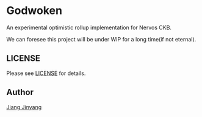 # Godwoken

An experimental optimistic rollup implementation for Nervos CKB.

We can foresee this project will be under WIP for a long time(if not eternal).

## LICENSE

Please see [LICENSE](https://github.com/jjyr/godwoken/blob/master/LICENSE.txt) for details.

## Author

[Jiang Jinyang](jjyruby@gmail.com)
